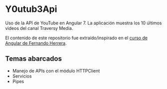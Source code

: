 # Y0utub3Api

Uso de la API de YouTube en Angular 7. La aplicación muestra los 10 últimos videos del canal Traversy Media.

El contenido de este repositorio fue extraído/inspirado en el [curso de Angular de Fernando Herrera](https://www.udemy.com/course/angular-2-fernando-herrera/).

## Temas abarcados

* Manejo de APIs con el módulo HTTPClient
* Servicios
* Pipes
